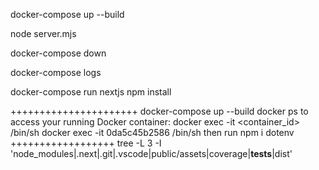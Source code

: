 
docker-compose up --build

node server.mjs

docker-compose down

docker-compose logs

docker-compose run nextjs npm install

++++++++++++++++++++++
docker-compose up --build
docker ps
to access your running Docker container:
docker exec -it <container_id> /bin/sh
docker exec -it 0da5c45b2586 /bin/sh
then run 
npm i dotenv
++++++++++++++++++
tree -L 3 -I 'node_modules|.next|.git|.vscode|public/assets|coverage|__tests__|dist'